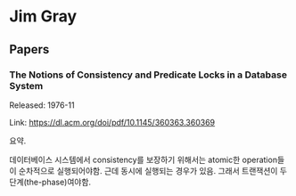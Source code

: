 # Jim Gray

## Papers

### The Notions of Consistency and Predicate Locks in a Database System

Released: 1976-11

Link: https://dl.acm.org/doi/pdf/10.1145/360363.360369

요약.

데이터베이스 시스템에서 consistency를 보장하기 위해서는 atomic한 operation들이 순차적으로 실행되어야함. 근데 동시에 실행되는 경우가 있음. 그래서 트랜잭션이 두 단계(the-phase)여야함. 
